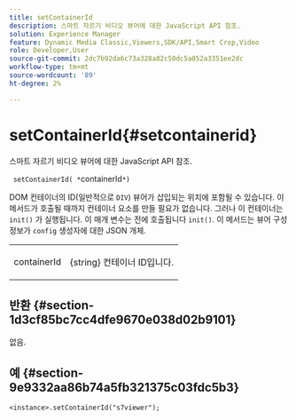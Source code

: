 ```yaml
---
title: setContainerId
description: 스마트 자르기 비디오 뷰어에 대한 JavaScript API 참조.
solution: Experience Manager
feature: Dynamic Media Classic,Viewers,SDK/API,Smart Crop,Video
role: Developer,User
source-git-commit: 2dc7b92da6c73a328a82c50dc5a052a3351ee2dc
workflow-type: tm+mt
source-wordcount: '89'
ht-degree: 2%

---
```


# setContainerId{#setcontainerid}

스마트 자르기 비디오 뷰어에 대한 JavaScript API 참조.

` setContainerId( *`containerId`*)`

DOM 컨테이너의 ID(일반적으로 `DIV`) 뷰어가 삽입되는 위치에 포함될 수 있습니다. 이 메서드가 호출될 때까지 컨테이너 요소를 만들 필요가 없습니다. 그러나 이 컨테이너는 `init()` 가 실행됩니다. 이 매개 변수는 전에 호출됩니다 `init()`. 이 메서드는 뷰어 구성 정보가 `config` 생성자에 대한 JSON 개체.

<table id="table_896DFF34A68A403DB93A6D597461A573"> 
 <tbody> 
  <tr> 
   <td colname="col1"> <p> <span class="codeph"> <span class="varname"> containerId </span> </span> </p> </td> 
   <td colname="col2"> <p> <span class="codeph"> {string} </span> 컨테이너 ID입니다. </p> </td> 
  </tr> 
 </tbody> 
</table>

## 반환 {#section-1d3cf85bc7cc4dfe9670e038d02b9101}

없음.

## 예 {#section-9e9332aa86b74a5fb321375c03fdc5b3}

```
<instance>.setContainerId("s7viewer");
```
